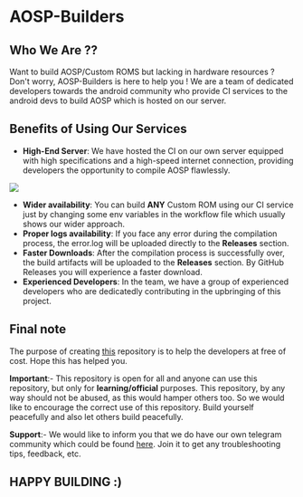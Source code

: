 # AOSP-Builders

## Who We Are ??
Want to build AOSP/Custom ROMS but lacking in hardware resources ? Don't worry, AOSP-Builders is here to help you ! 
We are a team of dedicated developers towards the android community who provide CI services to the android devs to build AOSP which is hosted on our server.

## Benefits of Using Our Services
- **High-End Server**: We have hosted the CI on our own server equipped with high specifications and a high-speed internet connection, providing developers the opportunity to compile AOSP flawlessly.
<img src="https://github.com/AOSP-Builders/About-Us/blob/main/images/neofetch.jpg">

- **Wider availability**: You can build **ANY** Custom ROM using our CI service just by changing some env variables in the workflow file which usually shows our wider approach.
- **Proper logs availability**: If you face any error during the compilation process, the error.log will be uploaded directly to the **Releases** section.
- **Faster Downloads**: After the compilation process is successfully over, the build artifacts will be uploaded to the **Releases** section. By GitHub Releases you will experience a faster download.
- **Experienced Developers**: In the team, we have a group of experienced developers who are dedicatedly contributing in the upbringing of this project.

## Final note
The purpose of creating <a href="https://github.com/AOSP-Builders/ROM-Compiler">this</a> repository is to help the developers at free of cost. Hope this has helped you. 

**Important**:- This repository is open for all and anyone can use this repository, but only for **learning/official** purposes. This repository, by any way should not be abused, as this would hamper others too. So we would like to encourage the correct use of this repository. Build yourself peacefully and also let others build peacefully. 

**Support**:- We would like to inform you that we do have our own telegram community which could be found <a href="https://t.me/aospbuilders">here</a>. Join it to get any troubleshooting tips, feedback, etc.

## HAPPY BUILDING :)
